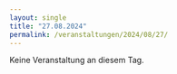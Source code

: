 ```yaml
---
layout: single
title: "27.08.2024"
permalink: /veranstaltungen/2024/08/27/
---
```


Keine Veranstaltung an diesem Tag.
